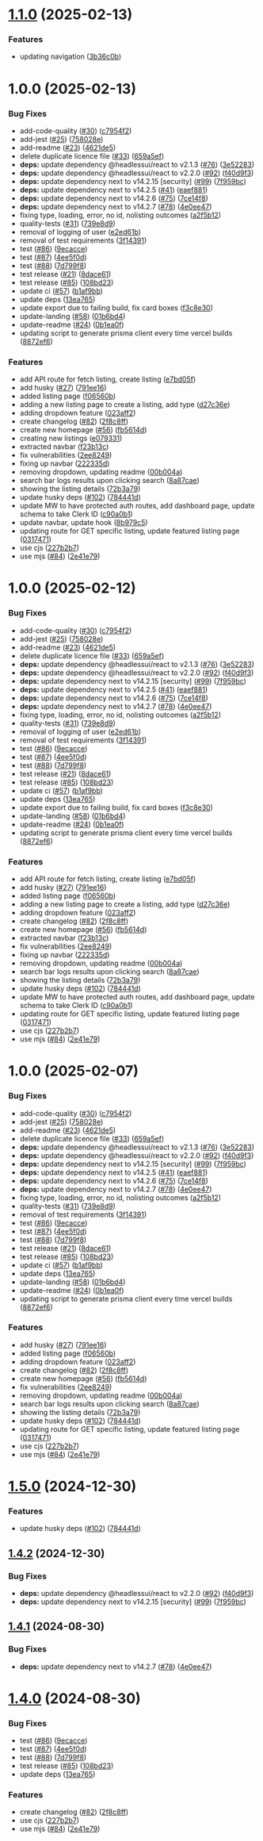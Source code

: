 # [1.1.0](https://github.com/sumo-mailman/parkit/compare/v1.0.0...v1.1.0) (2025-02-13)


### Features

* updating navigation ([3b36c0b](https://github.com/sumo-mailman/parkit/commit/3b36c0b47751d8b869ba83678afb28ad05f7f65a))

# 1.0.0 (2025-02-13)


### Bug Fixes

* add-code-quality ([#30](https://github.com/sumo-mailman/parkit/issues/30)) ([c7954f2](https://github.com/sumo-mailman/parkit/commit/c7954f22ca7c28acae4f9f9513dc520f4027ba0b))
* add-jest ([#25](https://github.com/sumo-mailman/parkit/issues/25)) ([758028e](https://github.com/sumo-mailman/parkit/commit/758028eef5427d85b5afd9eb51d419f4c0439c6a))
* add-readme ([#23](https://github.com/sumo-mailman/parkit/issues/23)) ([4621de5](https://github.com/sumo-mailman/parkit/commit/4621de5736451200c94c9ca6d2588bfaa44c0ba8))
* delete duplicate licence file ([#33](https://github.com/sumo-mailman/parkit/issues/33)) ([659a5ef](https://github.com/sumo-mailman/parkit/commit/659a5efecd8f0dd1e5c6c448b96be22cfcdf6aa8))
* **deps:** update dependency @headlessui/react to v2.1.3 ([#76](https://github.com/sumo-mailman/parkit/issues/76)) ([3e52283](https://github.com/sumo-mailman/parkit/commit/3e52283b5cd5633b21e451bf2676702cc2960392))
* **deps:** update dependency @headlessui/react to v2.2.0 ([#92](https://github.com/sumo-mailman/parkit/issues/92)) ([f40d9f3](https://github.com/sumo-mailman/parkit/commit/f40d9f36c315b359b000b2a90cfa5e90d2609d50))
* **deps:** update dependency next to v14.2.15 [security] ([#99](https://github.com/sumo-mailman/parkit/issues/99)) ([7f959bc](https://github.com/sumo-mailman/parkit/commit/7f959bce7ef3a7093f77f8f8ba62d58517dca9a9))
* **deps:** update dependency next to v14.2.5 ([#41](https://github.com/sumo-mailman/parkit/issues/41)) ([eaef881](https://github.com/sumo-mailman/parkit/commit/eaef88177ab00e5161d4f46c19707a44c04d2dd0))
* **deps:** update dependency next to v14.2.6 ([#75](https://github.com/sumo-mailman/parkit/issues/75)) ([7ce14f8](https://github.com/sumo-mailman/parkit/commit/7ce14f8f290ad169e837af5a71f94f5fb1275a24))
* **deps:** update dependency next to v14.2.7 ([#78](https://github.com/sumo-mailman/parkit/issues/78)) ([4e0ee47](https://github.com/sumo-mailman/parkit/commit/4e0ee47f386cc5882fbdf153d413ae32bc9777d5))
* fixing type, loading, error, no id, nolisting outcomes ([a2f5b12](https://github.com/sumo-mailman/parkit/commit/a2f5b127273700388be1f2ef2ebf0535911548cf))
* quality-tests ([#31](https://github.com/sumo-mailman/parkit/issues/31)) ([739e8d9](https://github.com/sumo-mailman/parkit/commit/739e8d9181cddbf7545473c7a3b8a7fd68685e1f))
* removal of logging of user ([e2ed61b](https://github.com/sumo-mailman/parkit/commit/e2ed61bdf78df7cb88d7ca5b5bfca98ea25ed772))
* removal of test requirements ([3f14391](https://github.com/sumo-mailman/parkit/commit/3f143919e2ff1e91e78e997ecad2c54fbee0c0c7))
* test ([#86](https://github.com/sumo-mailman/parkit/issues/86)) ([9ecacce](https://github.com/sumo-mailman/parkit/commit/9ecacce5d4945ac440903285110dd1f74b04a313))
* test ([#87](https://github.com/sumo-mailman/parkit/issues/87)) ([4ee5f0d](https://github.com/sumo-mailman/parkit/commit/4ee5f0d627d0ce35804c3b06ad955a2658263250))
* test ([#88](https://github.com/sumo-mailman/parkit/issues/88)) ([7d799f8](https://github.com/sumo-mailman/parkit/commit/7d799f8860f2eb9b2c38f341efcff91d5b19e933))
* test release ([#21](https://github.com/sumo-mailman/parkit/issues/21)) ([8dace61](https://github.com/sumo-mailman/parkit/commit/8dace61d8a20efb3cc0297fc74bb56ac0b69c01e))
* test release ([#85](https://github.com/sumo-mailman/parkit/issues/85)) ([108bd23](https://github.com/sumo-mailman/parkit/commit/108bd232654ee49ef31bb055281154718bc05260))
* update ci ([#57](https://github.com/sumo-mailman/parkit/issues/57)) ([b1af9bb](https://github.com/sumo-mailman/parkit/commit/b1af9bb1c1e0f40394e535b01acb468dbf51116a))
* update deps ([13ea765](https://github.com/sumo-mailman/parkit/commit/13ea765370eb82dba0c49aaa323c2677162a65f3))
* update export due to failing build, fix card boxes ([f3c8e30](https://github.com/sumo-mailman/parkit/commit/f3c8e30eeff3ff21e6b570f02842860f41ee71a6))
* update-landing ([#58](https://github.com/sumo-mailman/parkit/issues/58)) ([01b6bd4](https://github.com/sumo-mailman/parkit/commit/01b6bd4713d6ad1cbb0d42ff309cdc6be0ab28cb))
* update-readme ([#24](https://github.com/sumo-mailman/parkit/issues/24)) ([0b1ea0f](https://github.com/sumo-mailman/parkit/commit/0b1ea0f0669bad5da03462924b794a877a0abcc7))
* updating script to generate prisma client every time vercel builds ([8872ef6](https://github.com/sumo-mailman/parkit/commit/8872ef673eeaf237c18977e0321bc2108a2bcd64))


### Features

* add API route for fetch listing, create listing ([e7bd05f](https://github.com/sumo-mailman/parkit/commit/e7bd05f0155d0cf07f488fddec460edf811b8e6f))
* add husky ([#27](https://github.com/sumo-mailman/parkit/issues/27)) ([791ee16](https://github.com/sumo-mailman/parkit/commit/791ee16db29c066c752166f92bf7705898e316c7))
* added listing page ([f06560b](https://github.com/sumo-mailman/parkit/commit/f06560b2052d4cceda55f55170acd05f0f09f679))
* adding a new listing page to create a listing, add type ([d27c36e](https://github.com/sumo-mailman/parkit/commit/d27c36e14436db2a49251ecbba08780281a628e9))
* adding dropdown feature ([023aff2](https://github.com/sumo-mailman/parkit/commit/023aff2bdd1f49fe3d9a86133cbc91b0d5718180))
* create changelog ([#82](https://github.com/sumo-mailman/parkit/issues/82)) ([2f8c8ff](https://github.com/sumo-mailman/parkit/commit/2f8c8ffbfebd54ab3bb2995b1232a58474e0a5c2))
* create new homepage ([#56](https://github.com/sumo-mailman/parkit/issues/56)) ([fb5614d](https://github.com/sumo-mailman/parkit/commit/fb5614d202a31c6f8e440064e3670f8c318bedc6))
* creating new listings ([e079331](https://github.com/sumo-mailman/parkit/commit/e0793310cf1b8d5641e5d92a2a2be86fd1d8be71))
* extracted navbar ([f23b13c](https://github.com/sumo-mailman/parkit/commit/f23b13cba744ccb1ac714a9da0bc7da9cce3d805))
* fix vulnerabilities ([2ee8249](https://github.com/sumo-mailman/parkit/commit/2ee82495634c62dd5a4f81a95ae24b9ac35a3a26))
* fixing up navbar ([222335d](https://github.com/sumo-mailman/parkit/commit/222335dc0300f640da27d514570b0c01301ab0a8))
* removing dropdown, updating readme ([00b004a](https://github.com/sumo-mailman/parkit/commit/00b004adf085c9be147f71b61a392ea6210667fc))
* search bar logs results upon clicking search ([8a87cae](https://github.com/sumo-mailman/parkit/commit/8a87cae8f3baa16e46f47f7df1ba43503615348b))
* showing the listing details ([72b3a79](https://github.com/sumo-mailman/parkit/commit/72b3a79d2165d31866bf9b6fa27ec35cecb427cc))
* update husky deps ([#102](https://github.com/sumo-mailman/parkit/issues/102)) ([784441d](https://github.com/sumo-mailman/parkit/commit/784441da5f50fdc0a700607541ed8ed9ced166d8))
* update MW to have protected auth routes, add dashboard page, update schema to take Clerk ID ([c90a0b1](https://github.com/sumo-mailman/parkit/commit/c90a0b1401c29130e9bd0c9ec4dc97338a75afb8))
* update navbar, update hook ([8b979c5](https://github.com/sumo-mailman/parkit/commit/8b979c505bbbd0dd05967bc2e0d05d83ab45bdfc))
* updating route for GET specific listing, update featured listing page ([0317471](https://github.com/sumo-mailman/parkit/commit/0317471dfd061a4cfa6db452795bdd5cb3b5ad68))
* use cjs ([227b2b7](https://github.com/sumo-mailman/parkit/commit/227b2b7700c1901daddabc654e7176d15f49a449))
* use mjs ([#84](https://github.com/sumo-mailman/parkit/issues/84)) ([2e41e79](https://github.com/sumo-mailman/parkit/commit/2e41e790438ae09d99f332b80aa480ad1fc0efb3))

# 1.0.0 (2025-02-12)


### Bug Fixes

* add-code-quality ([#30](https://github.com/sumo-mailman/parkit/issues/30)) ([c7954f2](https://github.com/sumo-mailman/parkit/commit/c7954f22ca7c28acae4f9f9513dc520f4027ba0b))
* add-jest ([#25](https://github.com/sumo-mailman/parkit/issues/25)) ([758028e](https://github.com/sumo-mailman/parkit/commit/758028eef5427d85b5afd9eb51d419f4c0439c6a))
* add-readme ([#23](https://github.com/sumo-mailman/parkit/issues/23)) ([4621de5](https://github.com/sumo-mailman/parkit/commit/4621de5736451200c94c9ca6d2588bfaa44c0ba8))
* delete duplicate licence file ([#33](https://github.com/sumo-mailman/parkit/issues/33)) ([659a5ef](https://github.com/sumo-mailman/parkit/commit/659a5efecd8f0dd1e5c6c448b96be22cfcdf6aa8))
* **deps:** update dependency @headlessui/react to v2.1.3 ([#76](https://github.com/sumo-mailman/parkit/issues/76)) ([3e52283](https://github.com/sumo-mailman/parkit/commit/3e52283b5cd5633b21e451bf2676702cc2960392))
* **deps:** update dependency @headlessui/react to v2.2.0 ([#92](https://github.com/sumo-mailman/parkit/issues/92)) ([f40d9f3](https://github.com/sumo-mailman/parkit/commit/f40d9f36c315b359b000b2a90cfa5e90d2609d50))
* **deps:** update dependency next to v14.2.15 [security] ([#99](https://github.com/sumo-mailman/parkit/issues/99)) ([7f959bc](https://github.com/sumo-mailman/parkit/commit/7f959bce7ef3a7093f77f8f8ba62d58517dca9a9))
* **deps:** update dependency next to v14.2.5 ([#41](https://github.com/sumo-mailman/parkit/issues/41)) ([eaef881](https://github.com/sumo-mailman/parkit/commit/eaef88177ab00e5161d4f46c19707a44c04d2dd0))
* **deps:** update dependency next to v14.2.6 ([#75](https://github.com/sumo-mailman/parkit/issues/75)) ([7ce14f8](https://github.com/sumo-mailman/parkit/commit/7ce14f8f290ad169e837af5a71f94f5fb1275a24))
* **deps:** update dependency next to v14.2.7 ([#78](https://github.com/sumo-mailman/parkit/issues/78)) ([4e0ee47](https://github.com/sumo-mailman/parkit/commit/4e0ee47f386cc5882fbdf153d413ae32bc9777d5))
* fixing type, loading, error, no id, nolisting outcomes ([a2f5b12](https://github.com/sumo-mailman/parkit/commit/a2f5b127273700388be1f2ef2ebf0535911548cf))
* quality-tests ([#31](https://github.com/sumo-mailman/parkit/issues/31)) ([739e8d9](https://github.com/sumo-mailman/parkit/commit/739e8d9181cddbf7545473c7a3b8a7fd68685e1f))
* removal of logging of user ([e2ed61b](https://github.com/sumo-mailman/parkit/commit/e2ed61bdf78df7cb88d7ca5b5bfca98ea25ed772))
* removal of test requirements ([3f14391](https://github.com/sumo-mailman/parkit/commit/3f143919e2ff1e91e78e997ecad2c54fbee0c0c7))
* test ([#86](https://github.com/sumo-mailman/parkit/issues/86)) ([9ecacce](https://github.com/sumo-mailman/parkit/commit/9ecacce5d4945ac440903285110dd1f74b04a313))
* test ([#87](https://github.com/sumo-mailman/parkit/issues/87)) ([4ee5f0d](https://github.com/sumo-mailman/parkit/commit/4ee5f0d627d0ce35804c3b06ad955a2658263250))
* test ([#88](https://github.com/sumo-mailman/parkit/issues/88)) ([7d799f8](https://github.com/sumo-mailman/parkit/commit/7d799f8860f2eb9b2c38f341efcff91d5b19e933))
* test release ([#21](https://github.com/sumo-mailman/parkit/issues/21)) ([8dace61](https://github.com/sumo-mailman/parkit/commit/8dace61d8a20efb3cc0297fc74bb56ac0b69c01e))
* test release ([#85](https://github.com/sumo-mailman/parkit/issues/85)) ([108bd23](https://github.com/sumo-mailman/parkit/commit/108bd232654ee49ef31bb055281154718bc05260))
* update ci ([#57](https://github.com/sumo-mailman/parkit/issues/57)) ([b1af9bb](https://github.com/sumo-mailman/parkit/commit/b1af9bb1c1e0f40394e535b01acb468dbf51116a))
* update deps ([13ea765](https://github.com/sumo-mailman/parkit/commit/13ea765370eb82dba0c49aaa323c2677162a65f3))
* update export due to failing build, fix card boxes ([f3c8e30](https://github.com/sumo-mailman/parkit/commit/f3c8e30eeff3ff21e6b570f02842860f41ee71a6))
* update-landing ([#58](https://github.com/sumo-mailman/parkit/issues/58)) ([01b6bd4](https://github.com/sumo-mailman/parkit/commit/01b6bd4713d6ad1cbb0d42ff309cdc6be0ab28cb))
* update-readme ([#24](https://github.com/sumo-mailman/parkit/issues/24)) ([0b1ea0f](https://github.com/sumo-mailman/parkit/commit/0b1ea0f0669bad5da03462924b794a877a0abcc7))
* updating script to generate prisma client every time vercel builds ([8872ef6](https://github.com/sumo-mailman/parkit/commit/8872ef673eeaf237c18977e0321bc2108a2bcd64))


### Features

* add API route for fetch listing, create listing ([e7bd05f](https://github.com/sumo-mailman/parkit/commit/e7bd05f0155d0cf07f488fddec460edf811b8e6f))
* add husky ([#27](https://github.com/sumo-mailman/parkit/issues/27)) ([791ee16](https://github.com/sumo-mailman/parkit/commit/791ee16db29c066c752166f92bf7705898e316c7))
* added listing page ([f06560b](https://github.com/sumo-mailman/parkit/commit/f06560b2052d4cceda55f55170acd05f0f09f679))
* adding a new listing page to create a listing, add type ([d27c36e](https://github.com/sumo-mailman/parkit/commit/d27c36e14436db2a49251ecbba08780281a628e9))
* adding dropdown feature ([023aff2](https://github.com/sumo-mailman/parkit/commit/023aff2bdd1f49fe3d9a86133cbc91b0d5718180))
* create changelog ([#82](https://github.com/sumo-mailman/parkit/issues/82)) ([2f8c8ff](https://github.com/sumo-mailman/parkit/commit/2f8c8ffbfebd54ab3bb2995b1232a58474e0a5c2))
* create new homepage ([#56](https://github.com/sumo-mailman/parkit/issues/56)) ([fb5614d](https://github.com/sumo-mailman/parkit/commit/fb5614d202a31c6f8e440064e3670f8c318bedc6))
* extracted navbar ([f23b13c](https://github.com/sumo-mailman/parkit/commit/f23b13cba744ccb1ac714a9da0bc7da9cce3d805))
* fix vulnerabilities ([2ee8249](https://github.com/sumo-mailman/parkit/commit/2ee82495634c62dd5a4f81a95ae24b9ac35a3a26))
* fixing up navbar ([222335d](https://github.com/sumo-mailman/parkit/commit/222335dc0300f640da27d514570b0c01301ab0a8))
* removing dropdown, updating readme ([00b004a](https://github.com/sumo-mailman/parkit/commit/00b004adf085c9be147f71b61a392ea6210667fc))
* search bar logs results upon clicking search ([8a87cae](https://github.com/sumo-mailman/parkit/commit/8a87cae8f3baa16e46f47f7df1ba43503615348b))
* showing the listing details ([72b3a79](https://github.com/sumo-mailman/parkit/commit/72b3a79d2165d31866bf9b6fa27ec35cecb427cc))
* update husky deps ([#102](https://github.com/sumo-mailman/parkit/issues/102)) ([784441d](https://github.com/sumo-mailman/parkit/commit/784441da5f50fdc0a700607541ed8ed9ced166d8))
* update MW to have protected auth routes, add dashboard page, update schema to take Clerk ID ([c90a0b1](https://github.com/sumo-mailman/parkit/commit/c90a0b1401c29130e9bd0c9ec4dc97338a75afb8))
* updating route for GET specific listing, update featured listing page ([0317471](https://github.com/sumo-mailman/parkit/commit/0317471dfd061a4cfa6db452795bdd5cb3b5ad68))
* use cjs ([227b2b7](https://github.com/sumo-mailman/parkit/commit/227b2b7700c1901daddabc654e7176d15f49a449))
* use mjs ([#84](https://github.com/sumo-mailman/parkit/issues/84)) ([2e41e79](https://github.com/sumo-mailman/parkit/commit/2e41e790438ae09d99f332b80aa480ad1fc0efb3))

# 1.0.0 (2025-02-07)


### Bug Fixes

* add-code-quality ([#30](https://github.com/sumo-mailman/parkit/issues/30)) ([c7954f2](https://github.com/sumo-mailman/parkit/commit/c7954f22ca7c28acae4f9f9513dc520f4027ba0b))
* add-jest ([#25](https://github.com/sumo-mailman/parkit/issues/25)) ([758028e](https://github.com/sumo-mailman/parkit/commit/758028eef5427d85b5afd9eb51d419f4c0439c6a))
* add-readme ([#23](https://github.com/sumo-mailman/parkit/issues/23)) ([4621de5](https://github.com/sumo-mailman/parkit/commit/4621de5736451200c94c9ca6d2588bfaa44c0ba8))
* delete duplicate licence file ([#33](https://github.com/sumo-mailman/parkit/issues/33)) ([659a5ef](https://github.com/sumo-mailman/parkit/commit/659a5efecd8f0dd1e5c6c448b96be22cfcdf6aa8))
* **deps:** update dependency @headlessui/react to v2.1.3 ([#76](https://github.com/sumo-mailman/parkit/issues/76)) ([3e52283](https://github.com/sumo-mailman/parkit/commit/3e52283b5cd5633b21e451bf2676702cc2960392))
* **deps:** update dependency @headlessui/react to v2.2.0 ([#92](https://github.com/sumo-mailman/parkit/issues/92)) ([f40d9f3](https://github.com/sumo-mailman/parkit/commit/f40d9f36c315b359b000b2a90cfa5e90d2609d50))
* **deps:** update dependency next to v14.2.15 [security] ([#99](https://github.com/sumo-mailman/parkit/issues/99)) ([7f959bc](https://github.com/sumo-mailman/parkit/commit/7f959bce7ef3a7093f77f8f8ba62d58517dca9a9))
* **deps:** update dependency next to v14.2.5 ([#41](https://github.com/sumo-mailman/parkit/issues/41)) ([eaef881](https://github.com/sumo-mailman/parkit/commit/eaef88177ab00e5161d4f46c19707a44c04d2dd0))
* **deps:** update dependency next to v14.2.6 ([#75](https://github.com/sumo-mailman/parkit/issues/75)) ([7ce14f8](https://github.com/sumo-mailman/parkit/commit/7ce14f8f290ad169e837af5a71f94f5fb1275a24))
* **deps:** update dependency next to v14.2.7 ([#78](https://github.com/sumo-mailman/parkit/issues/78)) ([4e0ee47](https://github.com/sumo-mailman/parkit/commit/4e0ee47f386cc5882fbdf153d413ae32bc9777d5))
* fixing type, loading, error, no id, nolisting outcomes ([a2f5b12](https://github.com/sumo-mailman/parkit/commit/a2f5b127273700388be1f2ef2ebf0535911548cf))
* quality-tests ([#31](https://github.com/sumo-mailman/parkit/issues/31)) ([739e8d9](https://github.com/sumo-mailman/parkit/commit/739e8d9181cddbf7545473c7a3b8a7fd68685e1f))
* removal of test requirements ([3f14391](https://github.com/sumo-mailman/parkit/commit/3f143919e2ff1e91e78e997ecad2c54fbee0c0c7))
* test ([#86](https://github.com/sumo-mailman/parkit/issues/86)) ([9ecacce](https://github.com/sumo-mailman/parkit/commit/9ecacce5d4945ac440903285110dd1f74b04a313))
* test ([#87](https://github.com/sumo-mailman/parkit/issues/87)) ([4ee5f0d](https://github.com/sumo-mailman/parkit/commit/4ee5f0d627d0ce35804c3b06ad955a2658263250))
* test ([#88](https://github.com/sumo-mailman/parkit/issues/88)) ([7d799f8](https://github.com/sumo-mailman/parkit/commit/7d799f8860f2eb9b2c38f341efcff91d5b19e933))
* test release ([#21](https://github.com/sumo-mailman/parkit/issues/21)) ([8dace61](https://github.com/sumo-mailman/parkit/commit/8dace61d8a20efb3cc0297fc74bb56ac0b69c01e))
* test release ([#85](https://github.com/sumo-mailman/parkit/issues/85)) ([108bd23](https://github.com/sumo-mailman/parkit/commit/108bd232654ee49ef31bb055281154718bc05260))
* update ci ([#57](https://github.com/sumo-mailman/parkit/issues/57)) ([b1af9bb](https://github.com/sumo-mailman/parkit/commit/b1af9bb1c1e0f40394e535b01acb468dbf51116a))
* update deps ([13ea765](https://github.com/sumo-mailman/parkit/commit/13ea765370eb82dba0c49aaa323c2677162a65f3))
* update-landing ([#58](https://github.com/sumo-mailman/parkit/issues/58)) ([01b6bd4](https://github.com/sumo-mailman/parkit/commit/01b6bd4713d6ad1cbb0d42ff309cdc6be0ab28cb))
* update-readme ([#24](https://github.com/sumo-mailman/parkit/issues/24)) ([0b1ea0f](https://github.com/sumo-mailman/parkit/commit/0b1ea0f0669bad5da03462924b794a877a0abcc7))
* updating script to generate prisma client every time vercel builds ([8872ef6](https://github.com/sumo-mailman/parkit/commit/8872ef673eeaf237c18977e0321bc2108a2bcd64))


### Features

* add husky ([#27](https://github.com/sumo-mailman/parkit/issues/27)) ([791ee16](https://github.com/sumo-mailman/parkit/commit/791ee16db29c066c752166f92bf7705898e316c7))
* added listing page ([f06560b](https://github.com/sumo-mailman/parkit/commit/f06560b2052d4cceda55f55170acd05f0f09f679))
* adding dropdown feature ([023aff2](https://github.com/sumo-mailman/parkit/commit/023aff2bdd1f49fe3d9a86133cbc91b0d5718180))
* create changelog ([#82](https://github.com/sumo-mailman/parkit/issues/82)) ([2f8c8ff](https://github.com/sumo-mailman/parkit/commit/2f8c8ffbfebd54ab3bb2995b1232a58474e0a5c2))
* create new homepage ([#56](https://github.com/sumo-mailman/parkit/issues/56)) ([fb5614d](https://github.com/sumo-mailman/parkit/commit/fb5614d202a31c6f8e440064e3670f8c318bedc6))
* fix vulnerabilities ([2ee8249](https://github.com/sumo-mailman/parkit/commit/2ee82495634c62dd5a4f81a95ae24b9ac35a3a26))
* removing dropdown, updating readme ([00b004a](https://github.com/sumo-mailman/parkit/commit/00b004adf085c9be147f71b61a392ea6210667fc))
* search bar logs results upon clicking search ([8a87cae](https://github.com/sumo-mailman/parkit/commit/8a87cae8f3baa16e46f47f7df1ba43503615348b))
* showing the listing details ([72b3a79](https://github.com/sumo-mailman/parkit/commit/72b3a79d2165d31866bf9b6fa27ec35cecb427cc))
* update husky deps ([#102](https://github.com/sumo-mailman/parkit/issues/102)) ([784441d](https://github.com/sumo-mailman/parkit/commit/784441da5f50fdc0a700607541ed8ed9ced166d8))
* updating route for GET specific listing, update featured listing page ([0317471](https://github.com/sumo-mailman/parkit/commit/0317471dfd061a4cfa6db452795bdd5cb3b5ad68))
* use cjs ([227b2b7](https://github.com/sumo-mailman/parkit/commit/227b2b7700c1901daddabc654e7176d15f49a449))
* use mjs ([#84](https://github.com/sumo-mailman/parkit/issues/84)) ([2e41e79](https://github.com/sumo-mailman/parkit/commit/2e41e790438ae09d99f332b80aa480ad1fc0efb3))

# [1.5.0](https://github.com/imevanc/nextjs-starter/compare/v1.4.2...v1.5.0) (2024-12-30)


### Features

* update husky deps ([#102](https://github.com/imevanc/nextjs-starter/issues/102)) ([784441d](https://github.com/imevanc/nextjs-starter/commit/784441da5f50fdc0a700607541ed8ed9ced166d8))

## [1.4.2](https://github.com/imevanc/nextjs-starter/compare/v1.4.1...v1.4.2) (2024-12-30)


### Bug Fixes

* **deps:** update dependency @headlessui/react to v2.2.0 ([#92](https://github.com/imevanc/nextjs-starter/issues/92)) ([f40d9f3](https://github.com/imevanc/nextjs-starter/commit/f40d9f36c315b359b000b2a90cfa5e90d2609d50))
* **deps:** update dependency next to v14.2.15 [security] ([#99](https://github.com/imevanc/nextjs-starter/issues/99)) ([7f959bc](https://github.com/imevanc/nextjs-starter/commit/7f959bce7ef3a7093f77f8f8ba62d58517dca9a9))

## [1.4.1](https://github.com/imevanc/nextjs-starter/compare/v1.4.0...v1.4.1) (2024-08-30)


### Bug Fixes

* **deps:** update dependency next to v14.2.7 ([#78](https://github.com/imevanc/nextjs-starter/issues/78)) ([4e0ee47](https://github.com/imevanc/nextjs-starter/commit/4e0ee47f386cc5882fbdf153d413ae32bc9777d5))

# [1.4.0](https://github.com/imevanc/nextjs-starter/compare/v1.3.0...v1.4.0) (2024-08-30)


### Bug Fixes

* test ([#86](https://github.com/imevanc/nextjs-starter/issues/86)) ([9ecacce](https://github.com/imevanc/nextjs-starter/commit/9ecacce5d4945ac440903285110dd1f74b04a313))
* test ([#87](https://github.com/imevanc/nextjs-starter/issues/87)) ([4ee5f0d](https://github.com/imevanc/nextjs-starter/commit/4ee5f0d627d0ce35804c3b06ad955a2658263250))
* test ([#88](https://github.com/imevanc/nextjs-starter/issues/88)) ([7d799f8](https://github.com/imevanc/nextjs-starter/commit/7d799f8860f2eb9b2c38f341efcff91d5b19e933))
* test release ([#85](https://github.com/imevanc/nextjs-starter/issues/85)) ([108bd23](https://github.com/imevanc/nextjs-starter/commit/108bd232654ee49ef31bb055281154718bc05260))
* update deps ([13ea765](https://github.com/imevanc/nextjs-starter/commit/13ea765370eb82dba0c49aaa323c2677162a65f3))


### Features

* create changelog ([#82](https://github.com/imevanc/nextjs-starter/issues/82)) ([2f8c8ff](https://github.com/imevanc/nextjs-starter/commit/2f8c8ffbfebd54ab3bb2995b1232a58474e0a5c2))
* use cjs ([227b2b7](https://github.com/imevanc/nextjs-starter/commit/227b2b7700c1901daddabc654e7176d15f49a449))
* use mjs ([#84](https://github.com/imevanc/nextjs-starter/issues/84)) ([2e41e79](https://github.com/imevanc/nextjs-starter/commit/2e41e790438ae09d99f332b80aa480ad1fc0efb3))
